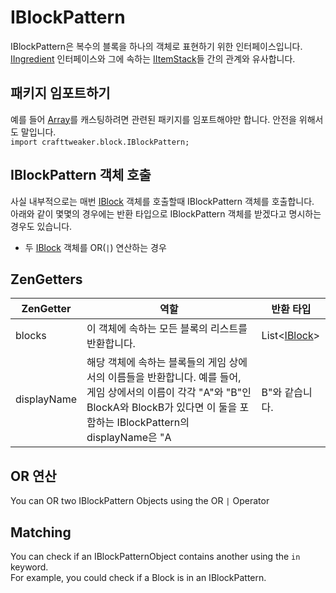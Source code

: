 # IBlockPattern

IBlockPattern은 복수의 블록을 하나의 객체로 표현하기 위한 인터페이스입니다.  
[IIngredient](/Vanilla/Variable_Types/IIngredient/) 인터페이스와 그에 속하는 [IItemStack](/Vanilla/Items/IItemStack/)들 간의 관계와 유사합니다.

## 패키지 임포트하기

예를 들어 [Array](/AdvancedFunctions/Arrays_and_Loops/)를 캐스팅하려면 관련된 패키지를 임포트해야만 합니다. 안전을 위해서도 말입니다.   
`import crafttweaker.block.IBlockPattern;`

## IBlockPattern 객체 호출

사실 내부적으로는 매번 [IBlock](/Vanilla/Blocks/IBlock/) 객체를 호출할때 IBlockPattern 객체를 호출합니다.  
아래와 같이 몇몇의 경우에는 반환 타입으로 IBlockPattern 객체를 받겠다고 명시하는 경우도 있습니다.

* 두 [IBlock](/Vanilla/Blocks/IBlock/) 객체를 OR(`|`) 연산하는 경우

## ZenGetters

| ZenGetter   | 역할                                                                                                                                           | 반환 타입                                   |
| ----------- | -------------------------------------------------------------------------------------------------------------------------------------------- | --------------------------------------- |
| blocks      | 이 객체에 속하는 모든 블록의 리스트를 반환합니다.                                                                                                                 | List<[IBlock](/Vanilla/Blocks/IBlock/)> |
| displayName | 해당 객체에 속하는 블록들의 게임 상에서의 이름들을 반환합니다. 예를 들어, 게임 상에서의 이름이 각각 "A"와 "B"인 BlockA와 BlockB가 있다면 이 둘을 포함하는 IBlockPattern의 displayName은 "A | B"와 같습니다. | String                                  |

## OR 연산

You can OR two IBlockPattern Objects using the OR `|` Operator

## Matching

You can check if an IBlockPatternObject contains another using the `in` keyword.  
For example, you could check if a Block is in an IBlockPattern.